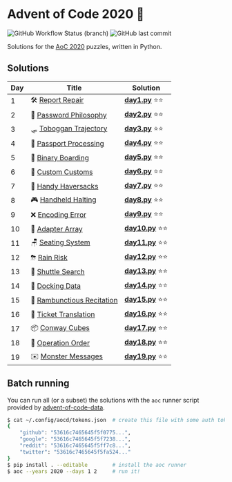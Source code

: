 # Advent of Code 2020 🎄

![GitHub Workflow Status (branch)](https://img.shields.io/github/workflow/status/W3D3/AdventOfCode2020/Python%20package/master) ![GitHub last commit](https://img.shields.io/github/last-commit/W3D3/AdventOfCode2020)

Solutions for the [AoC 2020](https://adventofcode.com/2020) puzzles, written in Python.

## Solutions

| Day | Title                                                                    | Solution                                       |
|-----|--------------------------------------------------------------------------|------------------------------------------------|
| 1   | 🛠️ [Report Repair](https://adventofcode.com/2020/day/1)                  | **[day1.py](solutions/aoc2020/day1.py)** ⭐⭐   |
| 2   | 🔑 [Password Philosophy](https://adventofcode.com/2020/day/2)            | **[day2.py](solutions/aoc2020/day2.py)** ⭐⭐   |
| 3   | 🛷 [Toboggan Trajectory](https://adventofcode.com/2020/day/3)            | **[day3.py](solutions/aoc2020/day3.py)** ⭐⭐   |
| 4   | 🛂 [Passport Processing](https://adventofcode.com/2020/day/4)            | **[day4.py](solutions/aoc2020/day4.py)** ⭐⭐   |
| 5   | 🎫 [Binary Boarding](https://adventofcode.com/2020/day/5)                | **[day5.py](solutions/aoc2020/day5.py)** ⭐⭐   |
| 6   | 🛃 [Custom Customs](https://adventofcode.com/2020/day/6)                 | **[day6.py](solutions/aoc2020/day6.py)** ⭐⭐   |
| 7   | 👜 [Handy Haversacks](https://adventofcode.com/2020/day/7)               | **[day7.py](solutions/aoc2020/day7.py)** ⭐⭐   |
| 8   | 🎮 [Handheld Halting](https://adventofcode.com/2020/day/8)               | **[day8.py](solutions/aoc2020/day8.py)** ⭐⭐   |
| 9   | ❌ [Encoding Error](https://adventofcode.com/2020/day/9)                 | **[day9.py](solutions/aoc2020/day9.py)** ⭐⭐   |
| 10  | 🔌 [Adapter Array](https://adventofcode.com/2020/day/10)                 | **[day10.py](solutions/aoc2020/day10.py)** ⭐⭐ |
| 11  | 🪑 [Seating System](https://adventofcode.com/2020/day/11)                | **[day11.py](solutions/aoc2020/day11.py)** ⭐⭐ |
| 12  | ⛈ [Rain Risk](https://adventofcode.com/2020/day/12)                     | **[day12.py](solutions/aoc2020/day12.py)** ⭐⭐ |
| 13  | 🚌 [Shuttle Search](https://adventofcode.com/2020/day/13)                | **[day13.py](solutions/aoc2020/day13.py)** ⭐⭐ |
| 14  | 🚢 [Docking Data](https://adventofcode.com/2020/day/14)                  | **[day14.py](solutions/aoc2020/day14.py)** ⭐⭐ |
| 15  | 🧝 [Rambunctious Recitation](https://adventofcode.com/2020/day/15)       | **[day15.py](solutions/aoc2020/day15.py)** ⭐⭐ |
| 16  | 🚆 [Ticket Translation](https://adventofcode.com/2020/day/16)            | **[day16.py](solutions/aoc2020/day16.py)** ⭐⭐ |
| 17  | 📦 [Conway Cubes](https://adventofcode.com/2020/day/17)                  | **[day17.py](solutions/aoc2020/day17.py)** ⭐⭐ |
| 18  | 📔 [Operation Order](https://adventofcode.com/2020/day/18)               | **[day18.py](solutions/aoc2020/day18.py)** ⭐⭐ |
| 19  | ✉️ [Monster Messages](https://adventofcode.com/2020/day/19)              | **[day19.py](solutions/aoc2020/day19.py)** ⭐⭐ |

## Batch running

You can run all (or a subset) the solutions with the `aoc` runner script 
provided by [advent-of-code-data](https://github.com/wimglenn/advent-of-code-data).

```bash
$ cat ~/.config/aocd/tokens.json  # create this file with some auth tokens
{
    "github": "53616c7465645f5f0775...",
    "google": "53616c7465645f5f7238...",
    "reddit": "53616c7465645f5ff7c8...",
    "twitter": "53616c7465645f5fa524..."
}
$ pip install . --editable        # install the aoc runner
$ aoc --years 2020 --days 1 2     # run it!
```
